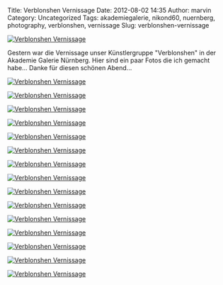 Title: Verblonshen Vernissage
Date: 2012-08-02 14:35
Author: marvin
Category: Uncategorized
Tags: akademiegalerie, nikond60, nuernberg, photography, verblonshen, vernissage
Slug: verblonshen-vernissage

[![Verblonshen
Vernissage](http://farm8.staticflickr.com/7252/7697463298_c4294058bc_c.jpg)](http://www.flickr.com/photos/marvinxsteadfast/7697463298/ "Verblonshen Vernissage by marvinxsteadfast, on Flickr, via Patr")

Gestern war die Vernissage unser Künstlergruppe "Verblonshen" in der
Akademie Galerie Nürnberg. Hier sind ein paar Fotos die ich gemacht
habe... Danke für diesen schönen Abend...

[![Verblonshen
Vernissage](http://farm9.staticflickr.com/8292/7697480394_436b117088_c.jpg)](http://www.flickr.com/photos/marvinxsteadfast/7697480394/ "Verblonshen Vernissage by marvinxsteadfast, on Flickr, via Patr")

[![Verblonshen
Vernissage](http://farm8.staticflickr.com/7129/7697479562_a5cd0b23c8_c.jpg)](http://www.flickr.com/photos/marvinxsteadfast/7697479562/ "Verblonshen Vernissage by marvinxsteadfast, on Flickr, via Patr")

[![Verblonshen
Vernissage](http://farm9.staticflickr.com/8156/7697478076_a5199463bd_c.jpg)](http://www.flickr.com/photos/marvinxsteadfast/7697478076/ "Verblonshen Vernissage by marvinxsteadfast, on Flickr, via Patr")

[![Verblonshen
Vernissage](http://farm8.staticflickr.com/7256/7697477094_ae88c9a17e_c.jpg)](http://www.flickr.com/photos/marvinxsteadfast/7697477094/ "Verblonshen Vernissage by marvinxsteadfast, on Flickr, via Patr")

[![Verblonshen
Vernissage](http://farm9.staticflickr.com/8002/7697476166_9713846c1b_c.jpg)](http://www.flickr.com/photos/marvinxsteadfast/7697476166/ "Verblonshen Vernissage by marvinxsteadfast, on Flickr, via Patr")

[![Verblonshen
Vernissage](http://farm9.staticflickr.com/8289/7697474926_9b066b5e25_c.jpg)](http://www.flickr.com/photos/marvinxsteadfast/7697474926/ "Verblonshen Vernissage by marvinxsteadfast, on Flickr, via Patr")

[![Verblonshen
Vernissage](http://farm9.staticflickr.com/8006/7697473774_15cec44414_c.jpg)](http://www.flickr.com/photos/marvinxsteadfast/7697473774/ "Verblonshen Vernissage by marvinxsteadfast, on Flickr, via Patr")

[![Verblonshen
Vernissage](http://farm9.staticflickr.com/8019/7697472610_6f64e2489b_c.jpg)](http://www.flickr.com/photos/marvinxsteadfast/7697472610/ "Verblonshen Vernissage by marvinxsteadfast, on Flickr, via Patr")

[![Verblonshen
Vernissage](http://farm8.staticflickr.com/7134/7697471674_04e47ab0ef_c.jpg)](http://www.flickr.com/photos/marvinxsteadfast/7697471674/ "Verblonshen Vernissage by marvinxsteadfast, on Flickr, via Patr")

[![Verblonshen
Vernissage](http://farm8.staticflickr.com/7274/7697470564_519bea7ed7_c.jpg)](http://www.flickr.com/photos/marvinxsteadfast/7697470564/ "Verblonshen Vernissage by marvinxsteadfast, on Flickr, via Patr")

[![Verblonshen
Vernissage](http://farm9.staticflickr.com/8157/7697469250_a5cef769ac_c.jpg)](http://www.flickr.com/photos/marvinxsteadfast/7697469250/ "Verblonshen Vernissage by marvinxsteadfast, on Flickr, via Patr")

[![Verblonshen
Vernissage](http://farm8.staticflickr.com/7121/7697466908_bf0b834b0f_c.jpg)](http://www.flickr.com/photos/marvinxsteadfast/7697466908/ "Verblonshen Vernissage by marvinxsteadfast, on Flickr, via Patr")

[![Verblonshen
Vernissage](http://farm9.staticflickr.com/8290/7697467954_633af339f2_c.jpg)](http://www.flickr.com/photos/marvinxsteadfast/7697467954/ "Verblonshen Vernissage by marvinxsteadfast, on Flickr, via Patr")

[![Verblonshen
Vernissage](http://farm9.staticflickr.com/8003/7697464638_961d8e998e_c.jpg)](http://www.flickr.com/photos/marvinxsteadfast/7697464638/ "Verblonshen Vernissage by marvinxsteadfast, on Flickr, via Patr")

[![Verblonshen
Vernissage](http://farm9.staticflickr.com/8154/7697465712_56f01033f1_c.jpg)](http://www.flickr.com/photos/marvinxsteadfast/7697465712/ "Verblonshen Vernissage by marvinxsteadfast, on Flickr, via Patr")

